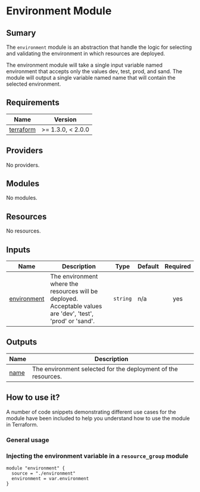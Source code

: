 # Environment Module

## Sumary

The `environment` module is an abstraction that handle the logic for selecting and validating the environment in which resources are deployed.

The environment module will take a single input variable named environment that accepts only the values dev, test, prod, and sand. The module will output a single variable named name that will contain the selected environment.

## Requirements

| Name                                                                     | Version           |
| ------------------------------------------------------------------------ | ----------------- |
| <a name="requirement_terraform"></a> [terraform](#requirement_terraform) | >= 1.3.0, < 2.0.0 |

## Providers

No providers.

## Modules

No modules.

## Resources

No resources.

## Inputs

| Name                                                               | Description                                                                                                  | Type     | Default | Required |
| ------------------------------------------------------------------ | ------------------------------------------------------------------------------------------------------------ | -------- | ------- | :------: |
| <a name="input_environment"></a> [environment](#input_environment) | The environment where the resources will be deployed. Acceptable values are 'dev', 'test', 'prod' or 'sand'. | `string` | n/a     |   yes    |

## Outputs

| Name                                            | Description                                                   |
| ----------------------------------------------- | ------------------------------------------------------------- |
| <a name="output_name"></a> [name](#output_name) | The environment selected for the deployment of the resources. |

## How to use it?

A number of code snippets demonstrating different use cases for the module have been included to help you understand how to use the module in Terraform.

### General usage

### Injecting the environment variable in a `resource_group` module

```hcl
module "environment" {
  source = "./environment"
  environment = var.environment
}
```
